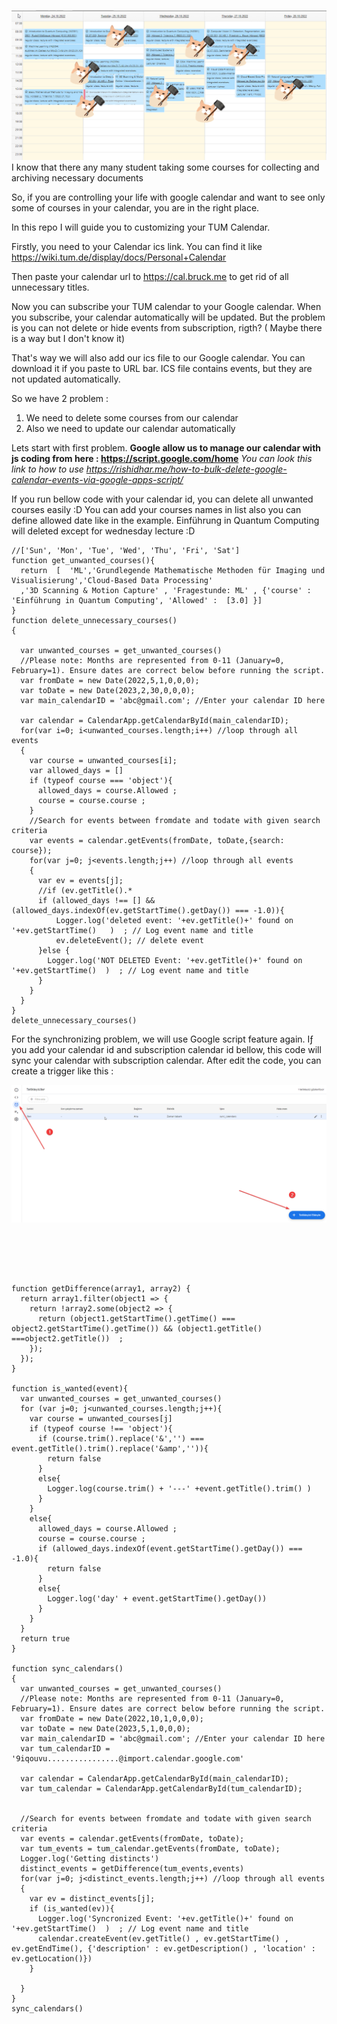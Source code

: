 ![img](logo.png)
I know that there any many student taking some courses for collecting and archiving necessary documents

So, if you are controlling your life with google calendar and want to see only some of courses in your calendar, 
you are in the right place.

In this repo I will guide you to customizing your TUM Calendar.


Firstly, you need to your Calendar ics link. You can find it like https://wiki.tum.de/display/docs/Personal+Calendar

Then paste your calendar url to https://cal.bruck.me to get rid of all unnecessary titles. 

Now you can subscribe your TUM calendar to your Google calendar. When you subscribe, your calendar automatically will be updated. But the problem is you can not delete or hide events from subscription, rigth? ( Maybe there is a way but I don't know it)

That's way we will also add our ics file to our Google calendar. You can download it if you paste to URL bar. 
ICS file contains events, but they are not updated automatically.

So we have 2 problem :
1. We need to delete some courses from our calendar
2. Also we need to update our calendar automatically

Lets start with first problem.
**Google allow us to manage our calendar with js coding from here : https://script.google.com/home**
_You can look this link to how to use https://rishidhar.me/how-to-bulk-delete-google-calendar-events-via-google-apps-script/_

If you run bellow code with your calendar id, you can delete all unwanted courses easily :D
You can add your courses names in list also you can define allowed date like in the example. Einführung in Quantum Computing will deleted except for wednesday lecture :D
```
//['Sun', 'Mon', 'Tue', 'Wed', 'Thu', 'Fri', 'Sat']
function get_unwanted_courses(){
  return  [  'ML','Grundlegende Mathematische Methoden für Imaging und Visualisierung','Cloud-Based Data Processing'
  ,'3D Scanning & Motion Capture' , 'Fragestunde: ML' , {'course' : 'Einführung in Quantum Computing', 'Allowed' :  [3.0] }]
}
function delete_unnecessary_courses()
{

  var unwanted_courses = get_unwanted_courses()
  //Please note: Months are represented from 0-11 (January=0, February=1). Ensure dates are correct below before running the script.
  var fromDate = new Date(2022,5,1,0,0,0); 
  var toDate = new Date(2023,2,30,0,0,0);
  var main_calendarID = 'abc@gmail.com'; //Enter your calendar ID here

  var calendar = CalendarApp.getCalendarById(main_calendarID);
  for(var i=0; i<unwanted_courses.length;i++) //loop through all events
  {
    var course = unwanted_courses[i];
    var allowed_days = []
    if (typeof course === 'object'){
      allowed_days = course.Allowed ;
      course = course.course ;
    }
    //Search for events between fromdate and todate with given search criteria
    var events = calendar.getEvents(fromDate, toDate,{search: course});
    for(var j=0; j<events.length;j++) //loop through all events
    {
      var ev = events[j];
      //if (ev.getTitle().*
      if (allowed_days !== [] && (allowed_days.indexOf(ev.getStartTime().getDay()) === -1.0)){
          Logger.log('deleted event: '+ev.getTitle()+' found on '+ev.getStartTime()   )  ; // Log event name and title
          ev.deleteEvent(); // delete event
      }else {
        Logger.log('NOT DELETED Event: '+ev.getTitle()+' found on '+ev.getStartTime()  )  ; // Log event name and title
      }
    }
  }
}
delete_unnecessary_courses()

```





For the synchronizing problem, we will use Google script feature again. Iƒ you add your calendar id and subscription calendar id bellow,
this code will sync your calendar with subscription calendar. After edit the code, you can create a trigger like this : 

![img](img.png)

```





function getDifference(array1, array2) {
  return array1.filter(object1 => {
    return !array2.some(object2 => {
      return (object1.getStartTime().getTime() === object2.getStartTime().getTime()) && (object1.getTitle() ===object2.getTitle())  ;
    });
  });
}

function is_wanted(event){
  var unwanted_courses = get_unwanted_courses()
  for (var j=0; j<unwanted_courses.length;j++){
    var course = unwanted_courses[j]
    if (typeof course !== 'object'){
      if (course.trim().replace('&','') === event.getTitle().trim().replace('&amp','')){
        return false
      }
      else{
        Logger.log(course.trim() + '---' +event.getTitle().trim() )
      }
    }
    else{
      allowed_days = course.Allowed ;
      course = course.course ;
      if (allowed_days.indexOf(event.getStartTime().getDay()) === -1.0){
        return false
      }
      else{
        Logger.log('day' + event.getStartTime().getDay())
      }
    }
  }
  return true
}

function sync_calendars()
{
  var unwanted_courses = get_unwanted_courses()
  //Please note: Months are represented from 0-11 (January=0, February=1). Ensure dates are correct below before running the script.
  var fromDate = new Date(2022,10,1,0,0,0); 
  var toDate = new Date(2023,5,1,0,0,0); 
  var main_calendarID = 'abc@gmail.com'; //Enter your calendar ID here
  var tum_calendarID = '9iqouvu................@import.calendar.google.com'

  var calendar = CalendarApp.getCalendarById(main_calendarID);
  var tum_calendar = CalendarApp.getCalendarById(tum_calendarID);


  //Search for events between fromdate and todate with given search criteria
  var events = calendar.getEvents(fromDate, toDate);
  var tum_events = tum_calendar.getEvents(fromDate, toDate);
  Logger.log('Getting distincts')
  distinct_events = getDifference(tum_events,events)
  for(var j=0; j<distinct_events.length;j++) //loop through all events
  {
    var ev = distinct_events[j];
    if (is_wanted(ev)){
      Logger.log('Syncronized Event: '+ev.getTitle()+' found on '+ev.getStartTime()  )  ; // Log event name and title
      calendar.createEvent(ev.getTitle() , ev.getStartTime() , ev.getEndTime(), {'description' : ev.getDescription() , 'location' : ev.getLocation()})
    }
    
  }
}
sync_calendars()
```